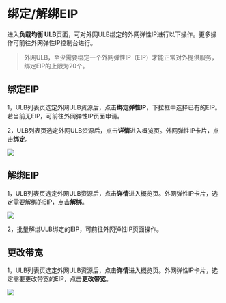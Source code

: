 

# 绑定/解绑EIP

进入**负载均衡 ULB**页面，可对外网ULB绑定的外网弹性IP进行以下操作。更多操作可前往外网弹性IP控制台进行。
> 外网ULB，至少需要绑定一个外网弹性IP（EIP）才能正常对外提供服务，绑定EIP的上限为20个。


## 绑定EIP 

1，ULB列表页选定外网ULB资源后，点击**绑定弹性IP**，下拉框中选择已有的EIP。若当前无EIP，可前往外网弹性IP页面申请。

 2，ULB列表页选定外网ULB资源后，点击**详情**进入概览页。外网弹性IP卡片，点击**绑定**。

![](https://static.ucloud.cn/3d27f51156964551a8c168336db87809.png)

## 解绑EIP 

1，ULB列表页选定外网ULB资源后，点击**详情**进入概览页。外网弹性IP卡片，选定需要解绑的EIP，点击**解绑**。 

![](https://static.ucloud.cn/f8f8e10210da4986b27243f7a08be85e.png)

2，批量解绑ULB绑定的EIP，可前往外网弹性IP页面操作。

## 更改带宽 

1，ULB列表页选定外网ULB资源后，点击**详情**进入概览页。外网弹性IP卡片，选定需要更改带宽的EIP，点击**更改带宽**。

![](https://static.ucloud.cn/138aff2bfb234d44a4f6cef6c25c1f86.png)


